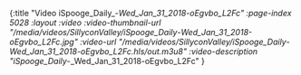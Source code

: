{:title "Video iSpooge_Daily_-_Wed_Jan_31_2018-oEgvbo_L2Fc" :page-index 5028 :layout :video :video-thumbnail-url "/media/videos/SillyconValley/iSpooge_Daily_-_Wed_Jan_31_2018-oEgvbo_L2Fc.jpg" :video-url "/media/videos/SillyconValley/iSpooge_Daily_-_Wed_Jan_31_2018-oEgvbo_L2Fc.hls/out.m3u8" :video-description "iSpooge_Daily_-_Wed_Jan_31_2018-oEgvbo_L2Fc" }
